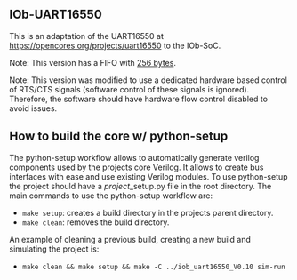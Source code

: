 ## IOb-UART16550 ##

This is an adaptation of the UART16550 at https://opencores.org/projects/uart16550 to the IOb-SoC.

Note: This version has a FIFO with [256 bytes](https://github.com/IObundle/iob-uart16550/blob/master/hardware/src/uart_defines.vh#L231).

Note: This version was modified to use a dedicated hardware based control of RTS/CTS signals (software control of these signals is ignored). Therefore, the software should have hardware flow control disabled to avoid issues.

## How to build the core w/ python-setup
The python-setup workflow allows to automatically generate verilog components used by the projects core Verilog. It allows to create bus interfaces with ease and use existing Verilog modules. To use python-setup the project should have a *project*_setup.py file in the root directory. The main commands to use the python-setup workflow are:
- `make setup`: creates a build directory in the projects parent directory.
- `make clean`: removes the build directory.

An example of cleaning a previous build, creating a new build and simulating the project is:
- `make clean && make setup && make -C ../iob_uart16550_V0.10 sim-run`
